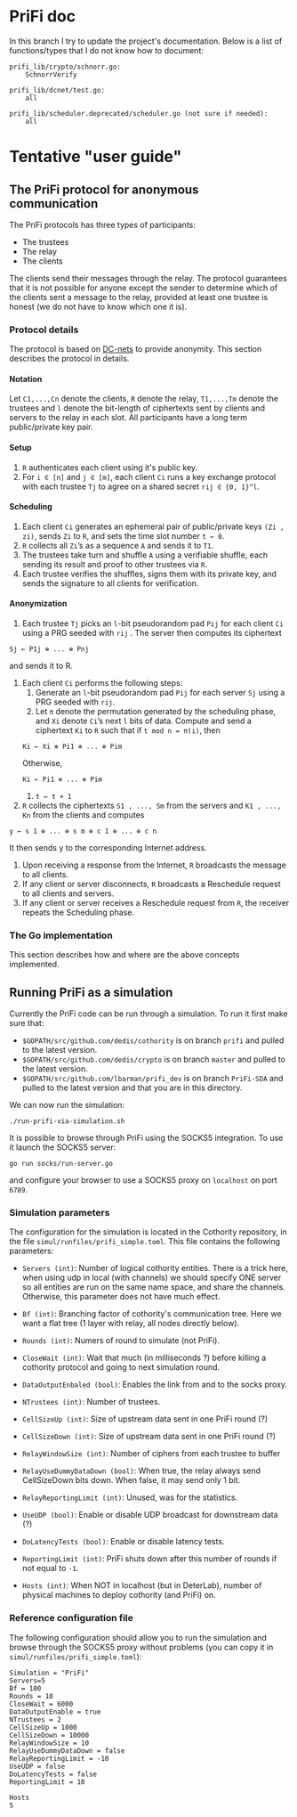 # PriFi doc

In this branch I try to update the project's documentation. Below is
a list of functions/types that I do not know how to document:

```
prifi_lib/crypto/schnorr.go:
	SchnorrVerify

prifi_lib/dcnet/test.go:
	all

prifi_lib/scheduler.deprecated/scheduler.go (not sure if needed):
	all
```

# Tentative "user guide"

## The PriFi protocol for anonymous communication

The PriFi protocols has three types of participants:

- The trustees
- The relay
- The clients

The clients send their messages through the relay. The protocol guarantees
that it is not possible for anyone except the sender to determine which of
the clients sent a message to the relay, provided at least one trustee is
honest (we do not have to know which one it is).

### Protocol details

The protocol is based on
 [DC-nets](https://en.wikipedia.org/wiki/Dining_cryptographers_problem)
 to provide anonymity. This section describes the protocol in details.

[//]: # (This is the Algorithm 1 in the WPES paper)

#### Notation

Let `C1,...,Cn` denote the clients, `R` denote the relay, `T1,...,Tm` denote the trustees
and `l` denote the bit-length of ciphertexts sent by clients and servers to the relay
in each slot. All participants have a long term public/private key pair.

#### Setup

1. `R` authenticates each client using it's public key.
1. For `i ∈ [n]` and `j ∈ [m]`, each client `Ci` runs a key exchange protocol with each
trustee `Tj` to agree on a shared secret `rij ∈ {0, 1}^l`.

#### Scheduling

1. Each client `Ci` generates an ephemeral pair of public/private
keys `(Zi , zi)`, sends `Zi` to `R`, and sets the time slot number
`t ← 0`.
1. `R` collects all `Zi`’s as a sequence `A` and sends it to `T1`.
1. The trustees take turn and shuffle `A` using a verifiable shuffle, each sending
its result and proof to other trustees via `R`.
1. Each trustee verifies the shuffles, signs them with its private
key, and sends the signature to all clients for verification.

#### Anonymization

1. Each trustee `Tj` picks an `l`-bit pseudorandom pad `Pij` for
each client `Ci` using a PRG seeded with `rij` . The server
then computes its ciphertext
```
Sj ← P1j ⊕ ... ⊕ Pnj
```
and sends it to R.
1. Each client `Ci` performs the following steps:
    1. Generate an `l`-bit pseudorandom pad `Pij` for each server
    `Sj` using a PRG seeded with `rij`.
    1. Let `π` denote the permutation generated by the scheduling phase,
    and `Xi` denote `Ci`’s next `l` bits of data.
    Compute and send a ciphertext `Ki` to `R` such that if
    `t mod n = π(i)`, then
    ```
    Ki ← Xi ⊕ Pi1 ⊕ ... ⊕ Pim
    ```
    Otherwise,
    ```
    Ki ← Pi1 ⊕ ... ⊕ Pim
    ```
    1. `t ← t + 1`
1. `R` collects the ciphertexts `S1 , ..., Sm` from the servers and
`K1 , ..., Kn` from the clients and computes
```
y ← s 1 ⊕ ... ⊕ s m ⊕ c 1 ⊕ ... ⊕ c n
```
It then sends y to the corresponding Internet address.
1. Upon receiving a response from the Internet, `R` broadcasts
the message to all clients.
1. If any client or server disconnects, `R` broadcasts a Reschedule
request to all clients and servers.
1. If any client or server receives a Reschedule request from `R`,
the receiver repeats the Scheduling phase.

### The Go implementation

This section describes how and where are the above concepts implemented.


## Running PriFi as a simulation

Currently the PriFi code can be run through a simulation. To run it first
make sure that:

- `$GOPATH/src/github.com/dedis/cothority` is on branch `prifi` and pulled to
the latest version.
- `$GOPATH/src/github.com/dedis/crypto` is on branch `master` and pulled to
the latest version.
- `$GOPATH/src/github.com/lbarman/prifi_dev` is on branch `PriFi-SDA` and
pulled to the latest version and that you are in this directory.

We can now run the simulation:

```
./run-prifi-via-simulation.sh
```

It is possible to browse through PriFi using the SOCKS5 integration. To use
it launch the SOCKS5 server:

```
go run socks/run-server.go
```

and configure your browser to use a SOCKS5 proxy on `localhost` on port `6789`.

### Simulation parameters

The configuration for the simulation is located in the Cothority repository,
in the file `simul/runfiles/prifi_simple.toml`. This file contains the following
parameters:

- `Servers (int)`: Number of logical cothority entities. There is a trick here,
when using udp in local (with channels) we should specify ONE server so
all entities are run on the same name space, and share the channels.
Otherwise, this parameter does not have much effect.

- `Bf (int)`: Branching factor of cothority's communication tree. Here we
want a flat tree (1 layer with relay, all nodes directly below).
- `Rounds (int)`: Numers of round to simulate (not PriFi).
- `CloseWait (int)`: Wait that much (in milliseconds ?) before killing a
cothority protocol and going to next simulation round.
- `DataOutputEnbaled (bool)`: Enables the link from and to the socks proxy.
- `NTrustees (int)`: Number of trustees.
- `CellSizeUp (int)`: Size of upstream data sent in one PriFi round (?)
- `CellSizeDown (int)`: Size of upstream data sent in one PriFi round (?)
- `RelayWindowSize (int)`: Number of ciphers from each trustee to buffer
- `RelayUseDummyDataDown (bool)`: When true, the relay always send
CellSizeDown bits down. When false, it may send only 1 bit.
- `RelayReportingLimit (int)`: Unused, was for the statistics.
- `UseUDP (bool)`: Enable or disable UDP broadcast for downstream data (?)
- `DoLatencyTests (bool)`: Enable or disable latency tests.
- `ReportingLimit (int)`: PriFi shuts down after this number of rounds if
not equal to `-1`.
- `Hosts (int)`: When NOT in localhost (but in DeterLab), number of physical
machines to deploy cothority (and PriFi) on.

### Reference configuration file

The following configuration should allow you to run the simulation and browse
through the SOCKS5 proxy without problems (you can copy it in
`simul/runfiles/prifi_simple.toml`):

```
Simulation = "PriFi"
Servers=5
Bf = 100
Rounds = 10
CloseWait = 6000
DataOutputEnable = true
NTrustees = 2
CellSizeUp = 1000
CellSizeDown = 10000
RelayWindowSize = 10
RelayUseDummyDataDown = false
RelayReportingLimit = -10
UseUDP = false
DoLatencyTests = false
ReportingLimit = 10

Hosts
5
```
